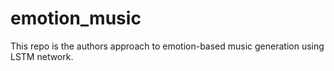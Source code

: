 # emotion_music
This repo is the authors approach to emotion-based music generation using LSTM network. 
